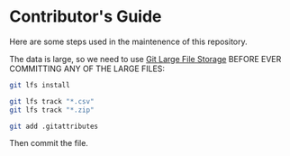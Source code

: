 
# Contributor's Guide

Here are some steps used in the maintenence of this repository.

The data is large, so we need to use [Git Large File Storage](https://git-lfs.github.com/) BEFORE EVER COMMITTING ANY OF THE LARGE FILES:

```sh
git lfs install
```

```sh
git lfs track "*.csv"
git lfs track "*.zip"
```

```sh
git add .gitattributes
```

Then commit the file.
